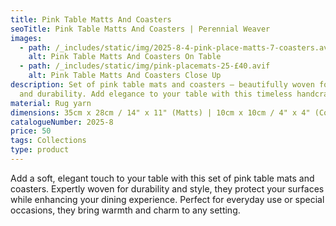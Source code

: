 ```yaml
---
title: Pink Table Matts And Coasters
seoTitle: Pink Table Matts And Coasters | Perennial Weaver
images:
  - path: /_includes/static/img/2025-8-4-pink-place-matts-7-coasters.avif
    alt: Pink Table Matts And Coasters On Table
  - path: /_includes/static/img/pink-placemats-25-£40.avif
    alt: Pink Table Matts And Coasters Close Up
description: Set of pink table mats and coasters – beautifully woven for style
  and durability. Add elegance to your table with this timeless handcrafted set.
material: Rug yarn
dimensions: 35cm x 28cm / 14" x 11" (Matts) | 10cm x 10cm / 4" x 4" (Coasters)
catalogueNumber: 2025-8
price: 50
tags: Collections
type: product
---
```

Add a soft, elegant touch to your table with this set of pink table mats and coasters. Expertly woven for durability and style, they protect your surfaces while enhancing your dining experience. Perfect for everyday use or special occasions, they bring warmth and charm to any setting.
